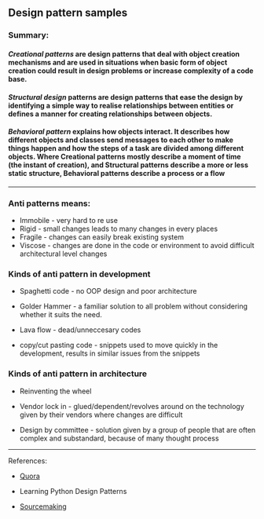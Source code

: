 ## Design pattern samples

### Summary:

#### _Creational patterns_ are design patterns that deal with object creation mechanisms and are used in situations when basic form of object creation could result in design problems or increase complexity of a code base.

#### _Structural design_ patterns are design patterns that ease the design by identifying a simple way to realise relationships between entities or defines a manner for creating relationships between objects.

#### _Behavioral pattern_ explains how objects interact. It describes how different objects and classes send messages to each other to make things happen and how the steps of a task are divided among different objects. Where Creational patterns mostly describe a moment of time (the instant of creation), and Structural patterns describe a more or less static structure, Behavioral patterns describe a process or a flow

---

### Anti patterns means:

- Immobile - very hard to re use
- Rigid - small changes leads to many changes in every places
- Fragile - changes can easily break existing system
- Viscose - changes are done in the code or environment to avoid difficult architectural level changes

### Kinds of anti pattern in development

- Spaghetti code - no OOP design and poor architecture

- Golder Hammer - a familiar solution to all problem without considering whether it suits the need.

- Lava flow - dead/unneccesary codes

- copy/cut pasting code - snippets used to move quickly in the development, results in similar issues from the snippets

### Kinds of anti pattern in architecture

- Reinventing the wheel

- Vendor lock in - glued/dependent/revolves around on the technology given by their vendors where changes are difficult

- Design by committee - solution given by a group of people
  that are often complex and substandard, because of many thought process

---

References:

- [Quora](https://www.quora.com/What-is-the-difference-between-Creational-Structural-and-Behavioral-Patterns)

- Learning Python Design Patterns

- [Sourcemaking](https://sourcemaking.com/)